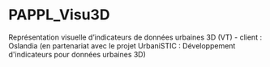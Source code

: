 PAPPL_Visu3D
============

Représentation visuelle d’indicateurs de données urbaines 3D (VT) - client : Oslandia (en partenariat avec le projet UrbaniSTIC : Développement d'indicateurs pour données urbaines 3D)
